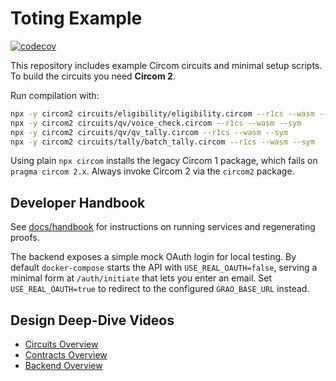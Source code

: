 # Toting Example
[![codecov](https://codecov.io/gh/owner/toting/branch/main/graph/badge.svg)](https://codecov.io/gh/owner/toting)

This repository includes example Circom circuits and minimal setup scripts. To build the circuits you need **Circom 2**.

Run compilation with:

```bash
npx -y circom2 circuits/eligibility/eligibility.circom --r1cs --wasm --sym
npx -y circom2 circuits/qv/voice_check.circom --r1cs --wasm --sym
npx -y circom2 circuits/qv/qv_tally.circom --r1cs --wasm --sym
npx -y circom2 circuits/tally/batch_tally.circom --r1cs --wasm --sym
```

Using plain `npx circom` installs the legacy Circom 1 package, which fails on `pragma circom 2.x`. Always invoke Circom 2 via the `circom2` package.



## Developer Handbook

See [docs/handbook](docs/handbook/README.md) for instructions on running services and regenerating proofs.

The backend exposes a simple mock OAuth login for local testing. By default
`docker-compose` starts the API with `USE_REAL_OAUTH=false`, serving a minimal
form at `/auth/initiate` that lets you enter an email. Set
`USE_REAL_OAUTH=true` to redirect to the configured `GRAO_BASE_URL` instead.

## Design Deep-Dive Videos

- [Circuits Overview](https://www.loom.com/share/circuits-demo)
- [Contracts Overview](https://www.loom.com/share/contracts-demo)
- [Backend Overview](https://www.loom.com/share/backend-demo)
